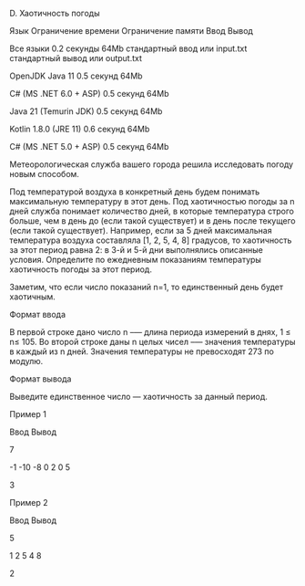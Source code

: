 D. Хаотичность погоды

Язык Ограничение времени Ограничение памяти Ввод Вывод

Все языки 0.2 секунды 64Mb стандартный ввод или input.txt стандартный вывод или output.txt

OpenJDK Java 11 0.5 секунд 64Mb

C# (MS .NET 6.0 + ASP) 0.5 секунд 64Mb

Java 21 (Temurin JDK) 0.5 секунд 64Mb

Kotlin 1.8.0 (JRE 11) 0.6 секунд 64Mb

C# (MS .NET 5.0 + ASP) 0.5 секунд 64Mb

Метеорологическая служба вашего города решила исследовать погоду новым способом.

Под температурой воздуха в конкретный день будем понимать максимальную температуру в этот день. Под хаотичностью погоды за n дней служба понимает количество дней, в которые температура строго больше, чем в день до (если такой существует) и в день после текущего (если такой существует). Например, если за 5 дней максимальная температура воздуха составляла [1, 2, 5, 4, 8] градусов, то хаотичность за этот период равна 2: в 3-й и 5-й дни выполнялись описанные условия. Определите по ежедневным показаниям температуры хаотичность погоды за этот период.

Заметим, что если число показаний n=1, то единственный день будет хаотичным.

Формат ввода

В первой строке дано число n –— длина периода измерений в днях, 1 ≤ n≤ 105. Во второй строке даны n целых чисел –— значения температуры в каждый из n дней. Значения температуры не превосходят 273 по модулю.

Формат вывода

Выведите единственное число — хаотичность за данный период.

Пример 1

Ввод Вывод

7

-1 -10 -8 0 2 0 5

3

Пример 2

Ввод Вывод

5

1 2 5 4 8

2
